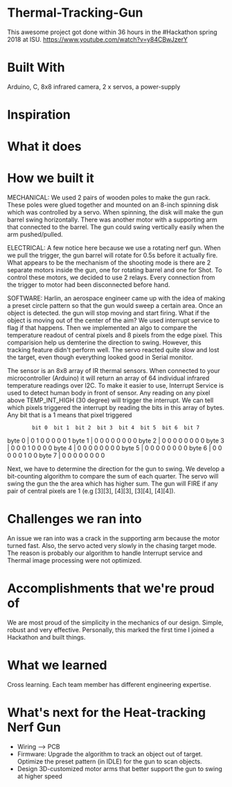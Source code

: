 # Thermal-Tracking-Gun
This awesome project got done within 36 hours in the #Hackathon spring 2018 at ISU.
https://www.youtube.com/watch?v=y84CBwJzerY

# Built With
Arduino, C, 8x8 infrared camera, 2 x servos, a power-supply

# Inspiration

# What it does

# How we built it
MECHANICAL: We used 2 pairs of wooden poles to make the gun rack. These poles were glued together and mounted on an 8-inch spinning disk which was controlled by a servo. When spinning, the disk will make the gun barrel swing horizontally. There was another motor with a supporting arm that connected to the barrel. The gun could swing vertically easily when the arm pushed/pulled.

ELECTRICAL: A few notice here because we use a rotating nerf gun. When we pull the trigger, the gun barrel will rotate for 0.5s before it actually fire. What appears to be the mechanism of the shooting mode is there are 2 separate motors inside the gun, one for rotating barrel and one for Shot. To control these motors, we decided to use 2 relays. Every connection from the trigger to motor had been disconnected before hand.

SOFTWARE: 
Harlin, an aerospace engineer came up with the idea of making a preset circle pattern so that the gun would sweep a certain area. Once an object is detected. the gun will stop moving and start firing. What if the object is moving out of the center of the aim? We used interrupt service to flag if that happens. Then we implemented an algo to compare the temperature readout of central pixels and 8 pixels from the edge pixel. This comparision help us demterine the direction to swing. However, this tracking feature didn't perform well. The servo reacted quite slow and lost the target, even though everything looked good in Serial monitor.

The sensor is an 8x8 array of IR thermal sensors. When connected to your microcontroller (Arduino) it will return an array of 64 individual infrared temperature readings over I2C. To make it easier to use, Interrupt Service is used to detect human body in front of sensor. Any reading on any pixel above TEMP_INT_HIGH (30 degree) will trigger the interrupt. We can tell which pixels triggered the interrupt by reading the bits in this array of bytes. Any bit that is a 1 means that pixel triggered

     		bit 0  bit 1  bit 2  bit 3  bit 4  bit 5  bit 6  bit 7
byte 0 |  0      1      0      0      0      0      0      1
byte 1 |  0      0      0      0      0      0      0      0
byte 2 |  0      0      0      0      0      0      0      0
byte 3 |  0      0      0      1      0      0      0      0
byte 4 |  0      0      0      0      0      0      0      0
byte 5 |  0      0      0      0      0      0      0      0
byte 6 |  0      0      0      0      0      1      0      0
byte 7 |  0      0      0      0      0      0      0      0

Next, we have to determine the direction for the gun to swing. We develop a bit-counting algorithm to compare the sum of each quarter. The servo will swing the gun the the area which has higher sum. The gun will FIRE if any pair of central pixels are 1 (e.g [3][3], [4][3], [3][4], [4][4]).

# Challenges we ran into
An issue we ran into was a crack in the supporting arm because the motor turned fast. Also, the servo acted very slowly in the chasing target mode. The reason is probably our algorithm to handle Interrupt service and Thermal image processing were not optimized.

# Accomplishments that we're proud of
We are most proud of the simplicity in the mechanics of our design. Simple, robust and very effective. 
Personally, this marked the first time I joined a Hackathon and built things. 

# What we learned
Cross learning. Each team member has different engineering expertise. 

# What's next for the Heat-tracking Nerf Gun
- Wiring --> PCB
- Firmware: Upgrade the algorithm to track an object out of target. Optimize the preset pattern (in IDLE) for the gun to scan objects.
- Design 3D-customized motor arms that better support the gun to swing at higher speed
